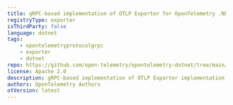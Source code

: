 ```yaml
---
title: gRPC-based implementation of OTLP Exporter for OpenTelemetry .NET
registryType: exporter
isThirdParty: false
language: dotnet
tags:
    - opentelemetryprotocolgrpc
    - exporter
    - dotnet
repo: https://github.com/open-telemetry/opentelemetry-dotnet/tree/main/src/OpenTelemetry.Exporter.OpenTelemetryProtocol.Grpc
license: Apache 2.0
description: gRPC-based implementation of OTLP Exporter implementation.
authors: OpenTelemetry Authors
otVersion: latest
---
```

